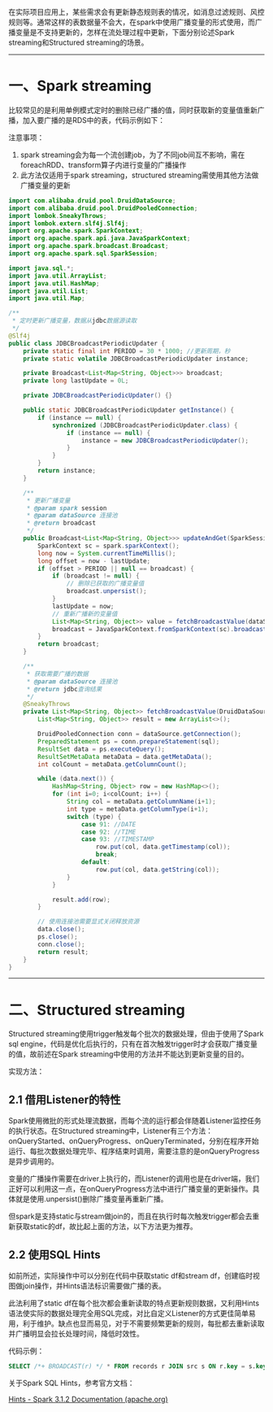 在实际项目应用上，某些需求会有更新静态规则表的情况，如消息过滤规则、风控规则等。通常这样的表数据量不会大，在spark中使用广播变量的形式使用，而广播变量是不支持更新的，怎样在流处理过程中更新，下面分别论述Spark streaming和Structured streaming的场景。

---

# 一、Spark streaming

比较常见的是利用单例模式定时的删除已经广播的值，同时获取新的变量值重新广播，加入要广播的是RDS中的表，代码示例如下：

注意事项：

1. spark streaming会为每一个流创建job，为了不同job间互不影响，需在foreachRDD、transform算子内进行变量的广播操作
2. 此方法仅适用于spark streaming，structured streaming需使用其他方法做广播变量的更新

```java
import com.alibaba.druid.pool.DruidDataSource;
import com.alibaba.druid.pool.DruidPooledConnection;
import lombok.SneakyThrows;
import lombok.extern.slf4j.Slf4j;
import org.apache.spark.SparkContext;
import org.apache.spark.api.java.JavaSparkContext;
import org.apache.spark.broadcast.Broadcast;
import org.apache.spark.sql.SparkSession;

import java.sql.*;
import java.util.ArrayList;
import java.util.HashMap;
import java.util.List;
import java.util.Map;

/**
 * 定时更新广播变量，数据从jdbc数据源读取
 */
@Slf4j
public class JDBCBroadcastPeriodicUpdater {
    private static final int PERIOD = 30 * 1000; //更新周期，秒
    private static volatile JDBCBroadcastPeriodicUpdater instance;

    private Broadcast<List<Map<String, Object>>> broadcast;
    private long lastUpdate = 0L;

    private JDBCBroadcastPeriodicUpdater() {}

    public static JDBCBroadcastPeriodicUpdater getInstance() {
        if (instance == null) {
            synchronized (JDBCBroadcastPeriodicUpdater.class) {
                if (instance == null) {
                    instance = new JDBCBroadcastPeriodicUpdater();
                }
            }
        }
        return instance;
    }

    /**
     * 更新广播变量
     * @param spark session
     * @param dataSource 连接池
     * @return broadcast
     */
    public Broadcast<List<Map<String, Object>>> updateAndGet(SparkSession spark, DruidDataSource dataSource, String sql) {
        SparkContext sc = spark.sparkContext();
        long now = System.currentTimeMillis();
        long offset = now - lastUpdate;
        if (offset > PERIOD || null == broadcast) {
            if (broadcast != null) {
                // 删除已获取的广播变量值
                broadcast.unpersist();
            }
            lastUpdate = now;
            // 重新广播新的变量值
            List<Map<String, Object>> value = fetchBroadcastValue(dataSource, sql);
            broadcast = JavaSparkContext.fromSparkContext(sc).broadcast(value);
        }
        return broadcast;
    }

    /**
     * 获取需要广播的数据
     * @param dataSource 连接池
     * @return jdbc查询结果
     */
    @SneakyThrows
    private List<Map<String, Object>> fetchBroadcastValue(DruidDataSource dataSource, String sql) {
        List<Map<String, Object>> result = new ArrayList<>();

        DruidPooledConnection conn = dataSource.getConnection();
        PreparedStatement ps = conn.prepareStatement(sql);
        ResultSet data = ps.executeQuery();
        ResultSetMetaData metaData = data.getMetaData();
        int colCount = metaData.getColumnCount();

        while (data.next()) {
            HashMap<String, Object> row = new HashMap<>();
            for (int i=0; i<colCount; i++) {
                String col = metaData.getColumnName(i+1);
                int type = metaData.getColumnType(i+1);
                switch (type) {
                    case 91: //DATE
                    case 92: //TIME
                    case 93: //TIMESTAMP
                        row.put(col, data.getTimestamp(col));
                        break;
                    default:
                        row.put(col, data.getString(col));
                }
            }

            result.add(row);
        }

        // 使用连接池需要显式关闭释放资源
        data.close();
        ps.close();
        conn.close();
        return result;
    }
}

```

---

# 二、Structured streaming

Structured streaming使用trigger触发每个批次的数据处理，但由于使用了Spark sql engine，代码是优化后执行的，只有在首次触发trigger时才会获取广播变量的值，故前述在Spark streaming中使用的方法并不能达到更新变量的目的。

实现方法：

## 2.1 借用Listener的特性

Spark使用微批的形式处理流数据，而每个流的运行都会伴随着Listener监控任务的执行状态。在Structured streaming中，Listener有三个方法：onQueryStarted、onQueryProgress、onQueryTerminated，分别在程序开始运行、每批次数据处理完毕、程序结束时调用，需要注意的是onQueryProgress是异步调用的。

变量的广播操作需要在driver上执行的，而Listener的调用也是在driver端，我们正好可以利用这一点，在onQueryProgress方法中进行广播变量的更新操作。具体就是使用.unpersist()删除广播变量再重新广播。

但spark是支持static与stream做join的，而且在执行时每次触发trigger都会去重新获取static的df，故比起上面的方法，以下方法更为推荐。

## 2.2 使用SQL Hints

如前所述，实际操作中可以分别在代码中获取static df和stream df，创建临时视图做join操作，并Hints语法标识需要做广播的表。

此法利用了static df在每个批次都会重新读取的特点更新规则数据，又利用Hints语法使实际的数据处理完全用SQL完成，对比自定义Listener的方式更佳简单易用，利于维护。缺点也显而易见，对于不需要频繁更新的规则，每批都去重新读取并广播明显会拉长处理时间，降低时效性。

代码示例：

```sql
SELECT /*+ BROADCAST(r) */ * FROM records r JOIN src s ON r.key = s.key
```

关于Spark SQL Hints，参考官方文档：

[Hints - Spark 3.1.2 Documentation (apache.org)](https://spark.apache.org/docs/3.1.2/sql-ref-syntax-qry-select-hints.html#join-hints)
